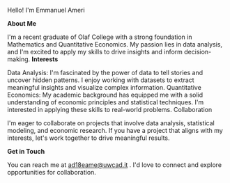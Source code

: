 Hello! I'm Emmanuel Ameri

**About Me**

I'm a recent graduate of Olaf College with a strong foundation in Mathematics and Quantitative Economics. My passion lies in data analysis, and I'm excited to apply my skills to drive insights and inform decision-making.
**Interests**

Data Analysis: I'm fascinated by the power of data to tell stories and uncover hidden patterns. I enjoy working with datasets to extract meaningful insights and visualize complex information.
Quantitative Economics: My academic background has equipped me with a solid understanding of economic principles and statistical techniques. I'm interested in applying these skills to real-world problems.
Collaboration

I'm eager to collaborate on projects that involve data analysis, statistical modeling, and economic research. If you have a project that aligns with my interests, let's work together to drive meaningful results.

**Get in Touch**

You can reach me at ad18eame@uwcad.it . I'd love to connect and explore opportunities for collaboration.


